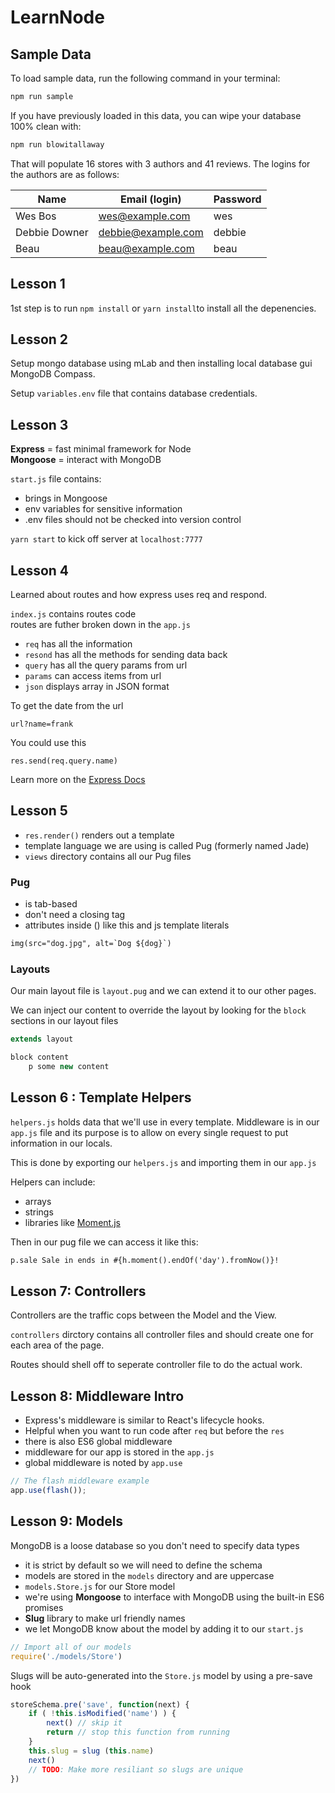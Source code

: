 # LearnNode

## Sample Data

To load sample data, run the following command in your terminal:

```bash
npm run sample
```

If you have previously loaded in this data, you can wipe your database 100% clean with:

```bash
npm run blowitallaway
```

That will populate 16 stores with 3 authors and 41 reviews. The logins for the authors are as follows:

|Name|Email (login)|Password|
|---|---|---|
|Wes Bos|wes@example.com|wes|
|Debbie Downer|debbie@example.com|debbie|
|Beau|beau@example.com|beau|

## Lesson 1

1st step is to run `npm install` or `yarn install`to install all the depenencies.

## Lesson 2

Setup mongo database using mLab and then installing local database gui MongoDB Compass.

Setup `variables.env` file that contains database credentials.

## Lesson 3

**Express** = fast minimal framework for Node <br>
**Mongoose** = interact with MongoDB

`start.js` file contains:

* brings in Mongoose
* env variables for sensitive information
* .env files should not be checked into version control

`yarn start` to kick off server at `localhost:7777`

## Lesson 4

Learned about routes and how express uses req and respond.

`index.js` contains routes code <br>
routes are futher broken down in the `app.js` <br>

* `req` has all the information
* `resond` has all the methods for sending data back
* `query` has all the query params from url
* `params` can access items from url
* `json` displays array in JSON format

To get the date from the url

`url?name=frank`

You could use this

`res.send(req.query.name)`

Learn more on the [Express Docs][express docs]

## Lesson 5

* `res.render()` renders out a template
* template language we are using is called Pug (formerly named Jade)
* `views` directory contains all our Pug files

### Pug

* is tab-based
* don't need a closing tag
* attributes inside () like this and js template literals

```html
img(src="dog.jpg", alt=`Dog ${dog}`)
```

### Layouts

Our main layout file is `layout.pug` and we can extend it to our other pages.

We can inject our content to override the layout by looking for the `block` sections in our layout files

```js
extends layout

block content
    p some new content
```

## Lesson 6 : Template Helpers

`helpers.js` holds data that we'll use in every template. Middleware is in our `app.js` file and its purpose is to allow on every single request to put information in our locals.

This is done by exporting our `helpers.js` and importing them in our `app.js`

Helpers can include:

* arrays
* strings
* libraries like [Moment.js][moment]

Then in our pug file we can access it like this:

```html
p.sale Sale in ends in #{h.moment().endOf('day').fromNow()}!
```

## Lesson 7: Controllers

Controllers are the traffic cops between the Model and the View.

`controllers` dirctory contains all controller files and should create one for each area of the page.

Routes should shell off to seperate controller file to do the actual work.

## Lesson 8: Middleware Intro

* Express's middleware is similar to React's lifecycle hooks.
* Helpful when you want to run code after `req` but before the `res`
* there is also ES6 global middleware
* middleware for our app is stored in the `app.js`
* global middleware is noted by `app.use`

```js
// The flash middleware example
app.use(flash());
```

## Lesson 9: Models

MongoDB is a loose database so you don't need to specify data types 

* it is strict by default so we will need to define the schema
* models are stored in the `models` directory and are uppercase
* `models.Store.js` for our Store model
* we're using **Mongoose** to interface with MongoDB using the built-in ES6 promises 
* **Slug** library to make url friendly names
* we let MongoDB know about the model by adding it to our `start.js`

```js
// Import all of our models
require('./models/Store')
```

Slugs will be auto-generated into the `Store.js` model by using a pre-save hook

```js
storeSchema.pre('save', function(next) {
    if ( !this.isModified('name') ) {
        next() // skip it
        return // stop this function from running
    }
    this.slug = slug (this.name)
    next()
    // TODO: Make more resiliant so slugs are unique 
})
```

[express docs]: https://expressjs.com/en/guide/routing.html
[moment]: http://momentjs.com/